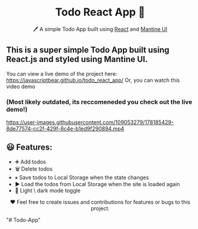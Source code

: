 <h1 align="center">Todo React App  📝</h1>  
<p align="center">
  🖊️ A simple Todo App built using <a href="https://reactjs.org/">React</a> and <a href="https://mantine.dev/">Mantine UI</a>
</p>

## This is a super simple Todo App built using React.js and styled using Mantine UI.

You can view a live demo of the project here: https://javascriptbear.github.io/todo_react_app/
Or, you can watch this video demo

### **(Most likely outdated, its reccomeneded you check out the live demo!)**

https://user-images.githubusercontent.com/109053279/178185429-8de77574-cc2f-429f-8c4e-b1ed9f290894.mp4

## 😃 Features:

- ➕ Add todos
- 🗑️ Delete todos
- ⏸ Save todos to Local Storage when the state changes
- ▶️ Load the todos from Local Storage when the site is loaded again
- 🌙 Light \ dark mode toggle

<p align="center">
  ❤️ Feel free to create issues and contributions for features or bugs to this project.
</p>
"# Todo-App" 

